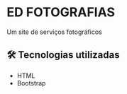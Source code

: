 # ED FOTOGRAFIAS
Um site de serviços fotográficos 

## 🛠 Tecnologias utilizadas
 - HTML
 - Bootstrap
